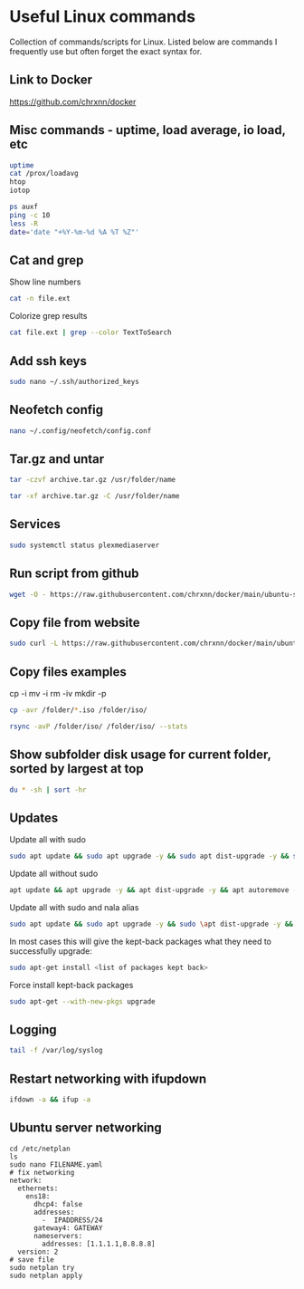 # Useful Linux commands
Collection of commands/scripts for Linux. Listed below are commands I frequently use but often forget the exact syntax for.

## Link to Docker
https://github.com/chrxnn/docker

## Misc commands - uptime, load average, io load, etc
```sh
uptime
cat /prox/loadavg
htop
iotop

ps auxf
ping -c 10
less -R
date='date "+%Y-%m-%d %A %T %Z"'
```

## Cat and grep
Show line numbers
```sh
cat -n file.ext
```
Colorize grep results
```sh
cat file.ext | grep --color TextToSearch
```

## Add ssh keys
```sh
sudo nano ~/.ssh/authorized_keys
```

## Neofetch config
```sh
nano ~/.config/neofetch/config.conf
```

## Tar.gz and untar
```sh
tar -czvf archive.tar.gz /usr/folder/name
```
```sh
tar -xf archive.tar.gz -C /usr/folder/name
```

## Services
```sh
sudo systemctl status plexmediaserver
```

## Run script from github
```sh
wget -O - https://raw.githubusercontent.com/chrxnn/docker/main/ubuntu-setup/create-folders.sh | bash
```

## Copy file from website
```sh
sudo curl -L https://raw.githubusercontent.com/chrxnn/docker/main/ubuntu-setup/create-folders.sh -o ~/scripts/create-folders.sh
```

## Copy files examples
cp -i
mv -i
rm -iv
mkdir -p
```sh
cp -avr /folder/*.iso /folder/iso/
```
```sh
rsync -avP /folder/iso/ /folder/iso/ --stats
```

## Show subfolder disk usage for current folder, sorted by largest at top
```sh
du * -sh | sort -hr
```

## Updates
Update all with sudo
```sh
sudo apt update && sudo apt upgrade -y && sudo apt dist-upgrade -y && sudo apt autoremove -y
```
Update all without sudo
```sh
apt update && apt upgrade -y && apt dist-upgrade -y && apt autoremove -y
```
Update all with sudo and nala alias
```sh
sudo apt update && sudo apt upgrade -y && sudo \apt dist-upgrade -y && sudo apt autoremove -y
```
In most cases this will give the kept-back packages what they need to successfully upgrade:
```sh
sudo apt-get install <list of packages kept back>
```
Force install kept-back packages
```sh
sudo apt-get --with-new-pkgs upgrade
```

## Logging
```sh
tail -f /var/log/syslog
```

## Restart networking with ifupdown
```sh
ifdown -a && ifup -a
```

## Ubuntu server networking
```
cd /etc/netplan
ls
sudo nano FILENAME.yaml
# fix networking
network:
  ethernets:
    ens18:
      dhcp4: false
      addresses:
        -  IPADDRESS/24
      gateway4: GATEWAY
      nameservers:
        addresses: [1.1.1.1,8.8.8.8]
  version: 2
# save file
sudo netplan try
sudo netplan apply
```
